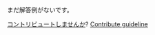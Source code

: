 
まだ解答例がないです。

[コントリビュートしませんか](https://github.com/BFEdev/BFE.dev-solutions/blob/main/quiz/proxy-ii_ja.md)?  [Contribute guideline](https://github.com/BFEdev/BFE.dev-solutions#how-to-contribute)
